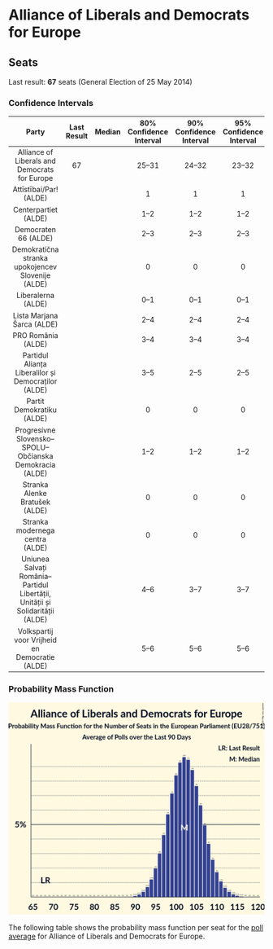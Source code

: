 # Alliance of Liberals and Democrats for Europe

## Seats

Last result: **67** seats (General Election of 25 May 2014)

### Confidence Intervals

| Party | Last Result | Median | 80% Confidence Interval | 90% Confidence Interval | 95% Confidence Interval | 99% Confidence Interval |
|:-----:|:-----------:|:------:|:-----------------------:|:-----------------------:|:-----------------------:|:-----------------------:|
| Alliance of Liberals and Democrats for Europe | 67 |  | 25–31 | 24–32 | 23–32 | 22–34 |
| Attīstībai/Par! (ALDE) | |  | 1 | 1 | 1 | 1 |
| Centerpartiet (ALDE) | |  | 1–2 | 1–2 | 1–2 | 1–2 |
| Democraten 66 (ALDE) | |  | 2–3 | 2–3 | 2–3 | 2–3 |
| Demokratična stranka upokojencev Slovenije (ALDE) | |  | 0 | 0 | 0 | 0 |
| Liberalerna (ALDE) | |  | 0–1 | 0–1 | 0–1 | 0–1 |
| Lista Marjana Šarca (ALDE) | |  | 2–4 | 2–4 | 2–4 | 2–5 |
| PRO România (ALDE) | |  | 3–4 | 3–4 | 3–4 | 2–5 |
| Partidul Alianța Liberalilor și Democraților (ALDE) | |  | 3–5 | 2–5 | 2–5 | 2–5 |
| Partit Demokratiku (ALDE) | |  | 0 | 0 | 0 | 0 |
| Progresívne Slovensko–SPOLU–Občianska Demokracia (ALDE) | |  | 1–2 | 1–2 | 1–2 | 1–3 |
| Stranka Alenke Bratušek (ALDE) | |  | 0 | 0 | 0 | 0 |
| Stranka modernega centra (ALDE) | |  | 0 | 0 | 0 | 0 |
| Uniunea Salvați România–Partidul Libertății, Unității și Solidarității (ALDE) | |  | 4–6 | 3–7 | 3–7 | 3–7 |
| Volkspartij voor Vrijheid en Democratie (ALDE) | |  | 5–6 | 5–6 | 5–6 | 4–7 |

### Probability Mass Function

![Graph with seats probability mass function not yet produced](average-2019-04-23-seats-pmf-allianceofliberalsanddemocratsforeurope.png "Seats Probability Mass Function")

The following table shows the probability mass function per seat for the [poll average](average-2019-04-23.html) for Alliance of Liberals and Democrats for Europe.

